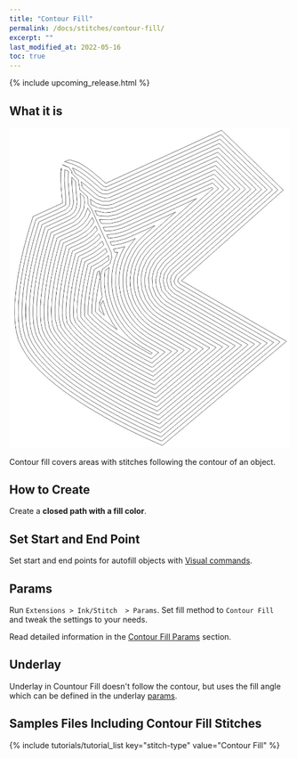 ```yaml
---
title: "Contour Fill"
permalink: /docs/stitches/contour-fill/
excerpt: ""
last_modified_at: 2022-05-16
toc: true
---
```

{% include upcoming_release.html %}

## What it is

![Contour fill detail](/assets/images/docs/contour-fill-detail.jpg)

Contour fill covers areas with stitches following the contour of an object.

## How to Create

Create a **closed path with a fill color**.

## Set Start and End Point

Set start and end points for autofill objects with [Visual commands](/docs/commands/).

## Params

Run `Extensions > Ink/Stitch  > Params`. Set fill method to `Contour Fill` and tweak the settings to your needs.

Read detailed information in the [Contour Fill Params](/docs/params/#contour-fill-params) section.

## Underlay

Underlay in Countour Fill doesn't follow the contour, but uses the fill angle which can be defined in the underlay [params](/docs/params/#fill-underlay).

## Samples Files Including Contour Fill Stitches
{% include tutorials/tutorial_list key="stitch-type" value="Contour Fill" %}
